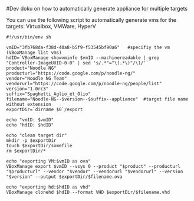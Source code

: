 #Dev doku on how to automatically generate appliance for multiple targets


You can use the following script to automatically generate vms for the targets: Virtualbox, VMWare, HyperV

```
#!/usr/bin/env sh

vmID="3fb768da-f38d-40a8-b5f9-f53545bf90a6"   #specifiy the vm (VBoxManage list vms)
hdID=`VBoxManage showvminfo $vmID --machinereadable | grep "Controller-ImageUUID-0-0" | sed 's/.*"="\(.*\)"/\1/'`
product="Noodle NG"
producturl="https://code.google.com/p/noodle-ng/"
vendor="Noodle NG Team"
vendorurl="https://code.google.com/p/noodle-ng/people/list"
version="1.0rc3"
suffix="Spaghetti_Aglio_et_Olio"
filename="Noodle-NG--$version--$suffix--appliance"  #target file name without extension
exportDir=`dirname $0`/export

echo "vmID: $vmID"
echo "hdID: $hdID"

echo "clean target dir"
mkdir -p $exportDir
touch $exportDir/somefile
rm $exportDir/*

echo "exporting VM:$vmID as ova"
VBoxManage export $vmID --vsys 0 --product "$product" --producturl "$producturl" --vendor "$vendor" --vendorurl "$vendorurl" --version "$version" --output $exportDir/$filename.ova

echo "exporting hd:$hdID as vhd"
VBoxManage clonehd $hdID --format VHD $exportDir/$filename.vhd
```